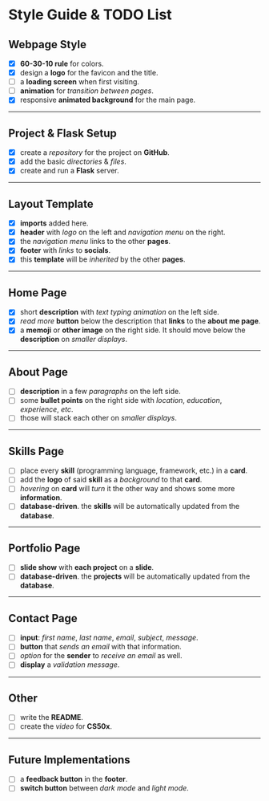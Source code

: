 # **Style Guide & TODO List**

## **Webpage Style**

- [x] **60-30-10 rule** for colors.
- [x] design a **logo** for the favicon and the title.
- [ ] a **loading screen** when first visiting.
- [ ] **animation** for _transition between pages_.
- [x] responsive **animated background** for the main page.

---

## **Project & Flask Setup**

- [x] create a _repository_ for the project on **GitHub**.
- [x] add the basic _directories_ & _files_.
- [x] create and run a **Flask** server.

---

## **Layout Template**

- [x] **imports** added here.
- [x] **header** with _logo_ on the left and _navigation menu_ on the right.
- [x] the _navigation menu_ links to the other **pages**.
- [x] **footer** with _links_ to **socials**.
- [x] this **template** will be _inherited_ by the other **pages**.

---

## **Home Page**

- [x] short **description** with _text typing animation_ on the left side.
- [x] _read more_ **button** below the description that **links** to the **about me page**.
- [x] a **memoji** or **other image** on the right side. It should move below the **description** on _smaller displays_.

---

## **About Page**

- [ ] **description** in a few _paragraphs_ on the left side.
- [ ] some **bullet points** on the right side with _location_, _education_, _experience_, _etc_.
- [ ] those will stack each other on _smaller displays_.

---

## **Skills Page**

- [ ] place every **skill** (programming language, framework, etc.) in a **card**.
- [ ] add the **logo** of said **skill** as a _background_ to that **card**.
- [ ] _hovering_ on **card** will _turn_ it the other way and shows some more **information**.
- [ ] **database-driven**. the **skills** will be automatically updated from the **database**.

---

## **Portfolio Page**

- [ ] **slide show** with **each project** on a **slide**.
- [ ] **database-driven**. the **projects** will be automatically updated from the **database**.

---

## **Contact Page**

- [ ] **input**: _first name_, _last name_, _email_, _subject_, _message_.
- [ ] **button** that _sends an email_ with that information.
- [ ] _option_ for the **sender** to _receive an email_ as well.
- [ ] **display** a _validation message_.

---

## **Other**

- [ ] write the **README**.
- [ ] create the _video_ for **CS50x**.

---

## **Future Implementations**

- [ ] a **feedback button** in the **footer**.
- [ ] **switch button** between _dark mode_ and _light mode_.
